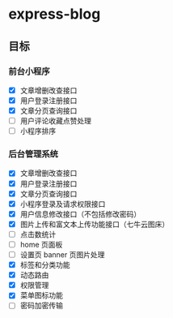 # express-blog

## 目标

### 前台小程序

- [x] 文章增删改查接口
- [x] 用户登录注册接口
- [x] 文章分页查询接口
- [ ] 用户评论收藏点赞处理
- [ ] 小程序排序

### 后台管理系统

- [x] 文章增删改查接口
- [x] 用户登录注册接口
- [x] 文章分页查询接口
- [x] 小程序登录及请求权限接口
- [x] 用户信息修改接口（不包括修改密码）
- [x] 图片上传和富文本上传功能接口（七牛云图床）
- [ ] 点击数统计
- [ ] home 页面板
- [ ] 设置页 banner 页图片处理
- [x] 标签和分类功能
- [x] 动态路由
- [x] 权限管理
- [x] 菜单图标功能
- [ ] 密码加密传输
